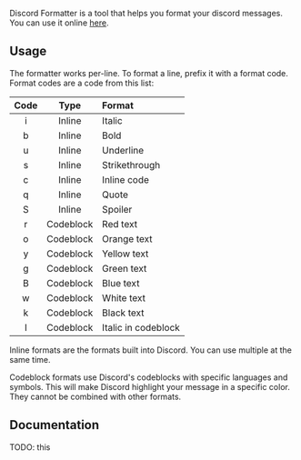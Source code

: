 Discord Formatter is a tool that helps you format your discord messages. You can use it online [here](https://jerbear2008.github.io/discord-formatter).

## Usage
The formatter works per-line. To format a line, prefix it with a format code. Format codes are a code from this list:

Code | Type      | Format
:---:|:---------:|:------
i    | Inline    | Italic
b    | Inline    | Bold
u    | Inline    | Underline
s    | Inline    | Strikethrough
c    | Inline    | Inline code
q    | Inline    | Quote
S    | Inline    | Spoiler
r    | Codeblock | Red text
o    | Codeblock | Orange text
y    | Codeblock | Yellow text
g    | Codeblock | Green text
B    | Codeblock | Blue text
w    | Codeblock | White text
k    | Codeblock | Black text
I    | Codeblock | Italic in codeblock

Inline formats are the formats built into Discord. You can use multiple at the same time.

Codeblock formats use Discord's codeblocks with specific languages and symbols. This will make Discord highlight your message in a specific color. They cannot be combined with other formats.

## Documentation
TODO: this

